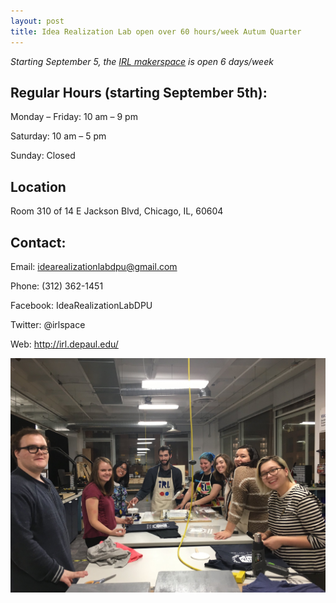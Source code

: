 ```yaml
---
layout: post
title: Idea Realization Lab open over 60 hours/week Autum Quarter
---
```


*Starting September 5, the [IRL makerspace](http://irl.depaul.edu/) is open 6 days/week*

## Regular Hours (starting September 5th):

Monday – Friday: 10 am – 9 pm

Saturday: 10 am – 5 pm

Sunday: Closed

## Location

Room 310 of 14 E Jackson Blvd, Chicago, IL, 60604

## Contact:

Email: idearealizationlabdpu@gmail.com

Phone: (312) 362-1451

Facebook: IdeaRealizationLabDPU

Twitter: @irlspace

Web: http://irl.depaul.edu/

![flyer](/images/irl07.jpg "irl07.jpg")
